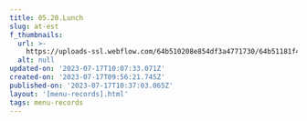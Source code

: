 ```yaml
---
title: 05.20.Lunch
slug: at-est
f_thumbnails:
  url: >-
    https://uploads-ssl.webflow.com/64b510208e854df3a4771730/64b51181f4ca73c826758e55_l03.jpg
  alt: null
updated-on: '2023-07-17T10:07:33.071Z'
created-on: '2023-07-17T09:56:21.745Z'
published-on: '2023-07-17T10:37:03.065Z'
layout: '[menu-records].html'
tags: menu-records
---
```



